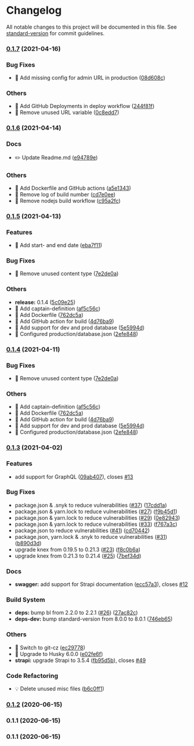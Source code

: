 # Changelog

All notable changes to this project will be documented in this file. See
[standard-version](https://github.com/conventional-changelog/standard-version) for commit guidelines.

### [0.1.7](https://github.com/nonameolsson/timeline-backend/compare/v0.1.6...v0.1.7) (2021-04-16)

### Bug Fixes

- 🐛 Add missing config for admin URL in production
  ([08d608c](https://github.com/nonameolsson/timeline-backend/commit/08d608c6a4a47b37bbee11d94f7d90563ab63d82))

### Others

- 🤖 Add GitHub Deployments in deploy workflow
  ([244f81f](https://github.com/nonameolsson/timeline-backend/commit/244f81f5b9fe3a52c671e96d2fc44b3978c262ec))
- 🤖 Remove unused URL variable
  ([0c8edd7](https://github.com/nonameolsson/timeline-backend/commit/0c8edd7304eb98281c326863a1ac1dab974a88b4))

### [0.1.6](https://github.com/nonameolsson/timeline-backend/compare/v0.1.5...v0.1.6) (2021-04-14)

### Docs

- ✏️ Update Readme.md
  ([e94789e](https://github.com/nonameolsson/timeline-backend/commit/e94789e261995932c426df19c88213b9fe05ebd8))

### Others

- 🤖 Add Dockerfile and GitHub actions
  ([a5e1343](https://github.com/nonameolsson/timeline-backend/commit/a5e13432bf730be129252a440be8127afd305ac6))
- 🤖 Remove log of build number
  ([cd7e0ee](https://github.com/nonameolsson/timeline-backend/commit/cd7e0eeee19f39016af855ba92433655028c513b))
- 🤖 Remove nodejs build workflow
  ([c95a2fc](https://github.com/nonameolsson/timeline-backend/commit/c95a2fcdcb346f92e240ae597a6d3e3d25f85a66))

### [0.1.5](https://github.com/nonameolsson/timeline-backend/compare/v0.1.3...v0.1.5) (2021-04-13)

### Features

- 🎸 Add start- and end date
  ([eba7f11](https://github.com/nonameolsson/timeline-backend/commit/eba7f11a3686738741428fd8617eb00b03f1ad74))

### Bug Fixes

- 🐛 Remove unused content type
  ([7e2de0a](https://github.com/nonameolsson/timeline-backend/commit/7e2de0a099ff31337d6edcd2e94019495009313e))

### Others

- **release:** 0.1.4
  ([5c09e25](https://github.com/nonameolsson/timeline-backend/commit/5c09e25b785c6ce6c4bfa636189c65f2eb47dcb9))
- 🤖 Add captain-definition
  ([af5c56c](https://github.com/nonameolsson/timeline-backend/commit/af5c56cefd2752f4bb7e04078286a38dc1cf033b))
- 🤖 Add Dockerfile
  ([762dc5a](https://github.com/nonameolsson/timeline-backend/commit/762dc5aa49e9e45d0a2ff9c4e027b2055998b222))
- 🤖 Add GitHub action for build
  ([4d76ba9](https://github.com/nonameolsson/timeline-backend/commit/4d76ba95dad50a8b2a16ad8e7604669e072e67d9))
- 🤖 Add support for dev and prod database
  ([5e5994d](https://github.com/nonameolsson/timeline-backend/commit/5e5994d44e7a795c93970d03f61edde45ad0ff7f))
- 🤖 Configured production/database.json
  ([2efe848](https://github.com/nonameolsson/timeline-backend/commit/2efe8484a4751d726cfc448ebf753dea5ba3e5ca))

### [0.1.4](https://github.com/nonameolsson/timeline-backend/compare/v0.1.3...v0.1.4) (2021-04-11)

### Bug Fixes

- 🐛 Remove unused content type
  ([7e2de0a](https://github.com/nonameolsson/timeline-backend/commit/7e2de0a099ff31337d6edcd2e94019495009313e))

### Others

- 🤖 Add captain-definition
  ([af5c56c](https://github.com/nonameolsson/timeline-backend/commit/af5c56cefd2752f4bb7e04078286a38dc1cf033b))
- 🤖 Add Dockerfile
  ([762dc5a](https://github.com/nonameolsson/timeline-backend/commit/762dc5aa49e9e45d0a2ff9c4e027b2055998b222))
- 🤖 Add GitHub action for build
  ([4d76ba9](https://github.com/nonameolsson/timeline-backend/commit/4d76ba95dad50a8b2a16ad8e7604669e072e67d9))
- 🤖 Add support for dev and prod database
  ([5e5994d](https://github.com/nonameolsson/timeline-backend/commit/5e5994d44e7a795c93970d03f61edde45ad0ff7f))
- 🤖 Configured production/database.json
  ([2efe848](https://github.com/nonameolsson/timeline-backend/commit/2efe8484a4751d726cfc448ebf753dea5ba3e5ca))

### [0.1.3](https://github.com/nonameolsson/timeline-backend/compare/v0.1.2...v0.1.3) (2021-04-02)

### Features

- add support for GraphQL
  ([09ab407](https://github.com/nonameolsson/timeline-backend/commit/09ab40755d31625c2c0a20a38c597af99c6db948)), closes
  [#13](https://github.com/nonameolsson/timeline-backend/issues/13)

### Bug Fixes

- package.json & .snyk to reduce vulnerabilities ([#37](https://github.com/nonameolsson/timeline-backend/issues/37))
  ([17cdd1a](https://github.com/nonameolsson/timeline-backend/commit/17cdd1a459bd6dd0882e5b8e6d9185ad610b25d9))
- package.json & yarn.lock to reduce vulnerabilities ([#27](https://github.com/nonameolsson/timeline-backend/issues/27))
  ([f9b45d1](https://github.com/nonameolsson/timeline-backend/commit/f9b45d104fb7a681f9e7b6156ce2e2ac5e029f0b))
- package.json & yarn.lock to reduce vulnerabilities ([#29](https://github.com/nonameolsson/timeline-backend/issues/29))
  ([0e82943](https://github.com/nonameolsson/timeline-backend/commit/0e82943d07c2028db2ed942ca924ac1191d27670))
- package.json & yarn.lock to reduce vulnerabilities ([#33](https://github.com/nonameolsson/timeline-backend/issues/33))
  ([f767a3c](https://github.com/nonameolsson/timeline-backend/commit/f767a3c43d99e831ff91f5b567a28e4f66000885))
- package.json to reduce vulnerabilities ([#41](https://github.com/nonameolsson/timeline-backend/issues/41))
  ([cd70442](https://github.com/nonameolsson/timeline-backend/commit/cd70442a08445b54bf652f487f46cd68a3d5957f))
- package.json, yarn.lock & .snyk to reduce vulnerabilities
  ([#31](https://github.com/nonameolsson/timeline-backend/issues/31))
  ([b890d3d](https://github.com/nonameolsson/timeline-backend/commit/b890d3d3e6c2d0632ef91d9c11c73da50d84ebbf))
- upgrade knex from 0.19.5 to 0.21.3 ([#23](https://github.com/nonameolsson/timeline-backend/issues/23))
  ([f8c0b6a](https://github.com/nonameolsson/timeline-backend/commit/f8c0b6adad84e0848c388d61680500a3119ac5f5))
- upgrade knex from 0.21.3 to 0.21.4 ([#25](https://github.com/nonameolsson/timeline-backend/issues/25))
  ([7bef34d](https://github.com/nonameolsson/timeline-backend/commit/7bef34dca029648404c9ae8f86f50eabfad914eb))

### Docs

- **swagger:** add support for Strapi documentation
  ([ecc57a3](https://github.com/nonameolsson/timeline-backend/commit/ecc57a3c0d816de35506914b61a15e1d8be15529)), closes
  [#12](https://github.com/nonameolsson/timeline-backend/issues/12)

### Build System

- **deps:** bump bl from 2.2.0 to 2.2.1 ([#26](https://github.com/nonameolsson/timeline-backend/issues/26))
  ([27ac82c](https://github.com/nonameolsson/timeline-backend/commit/27ac82c7f2dd9a82292dfa9b8e2171805069503c))
- **deps-dev:** bump standard-version from 8.0.0 to 8.0.1
  ([746eb65](https://github.com/nonameolsson/timeline-backend/commit/746eb65099abef91a556cb6b312baa5910b3e785))

### Others

- 🤖 Switch to git-cz
  ([ec29778](https://github.com/nonameolsson/timeline-backend/commit/ec2977874567746df27a1e16244e25799247a7a2))
- 🤖 Upgrade to Husky 6.0.0
  ([e02fe6f](https://github.com/nonameolsson/timeline-backend/commit/e02fe6f1757023f60982e8590d6883487404ee17))
- **strapi:** upgrade Strapi to 3.5.4
  ([fb95d5b](https://github.com/nonameolsson/timeline-backend/commit/fb95d5b7165b970c5fb8cb5b35a0a15f1bedd340)), closes
  [#49](https://github.com/nonameolsson/timeline-backend/issues/49)

### Code Refactoring

- 💡 Delete unused misc files
  ([b6c0ff1](https://github.com/nonameolsson/timeline-backend/commit/b6c0ff1e32126c4e570db71c5c1c10892390b04e))

### [0.1.2](https://github.com/nonameolsson/timeline-backend/compare/v0.1.1...v0.1.2) (2020-06-15)

### 0.1.1 (2020-06-15)

### 0.1.1 (2020-06-15)
